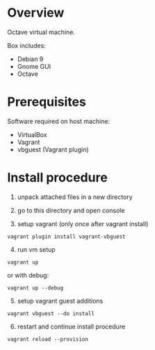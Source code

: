 # Overview

Octave virtual machine. 

Box includes:
* Debian 9
* Gnome GUI
* Octave

# Prerequisites

Software required on host machine:
* VirtualBox
* Vagrant
* vbguest (Vagrant plugin)

# Install procedure

1) unpack attached files in a new directory

2) go to this directory and open console

3) setup vagrant (only once after vagrant install)

``vagrant plugin install vagrant-vbguest``

4) run vm setup

``vagrant up``

or with debug:

``vagrant up --debug``

5) setup vagrant guest additions

``vagrant vbguest --do install``

6) restart and continue install procedure

``vagrant reload --provision``

